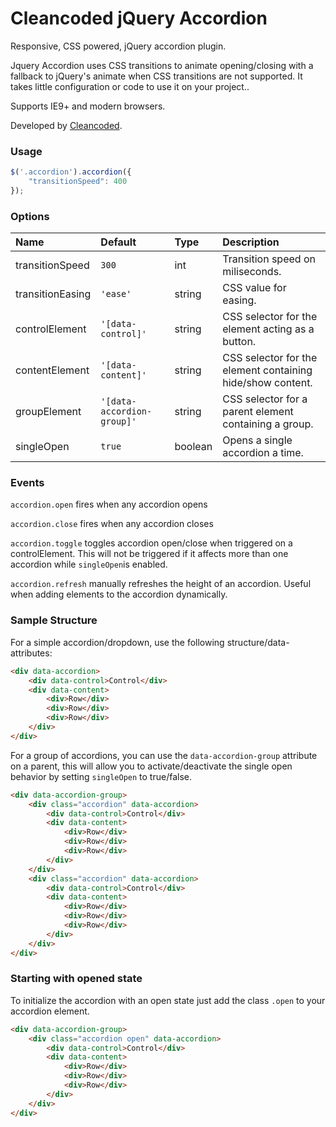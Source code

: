 Cleancoded jQuery Accordion
================

Responsive, CSS powered, jQuery accordion plugin.

Jquery Accordion uses CSS transitions to animate opening/closing with a fallback to jQuery's animate when CSS transitions are not supported. It takes little configuration or code to use it on your project..

Supports IE9+ and modern browsers.

Developed by [Cleancoded](http://cleancoded.com).

### Usage

```javascript
$('.accordion').accordion({
    "transitionSpeed": 400
});
```

### Options

Name             | Default                    | Type    | Description
:----------------|:---------------------------|:--------|:-----------
transitionSpeed  | `300`                      | int     | Transition speed on miliseconds.                         
transitionEasing | `'ease'`                   | string  | CSS value for easing.                                    
controlElement   | `'[data-control]'`         | string  | CSS selector for the element acting as a button.
contentElement   | `'[data-content]'`         | string  | CSS selector for the element containing hide/show content. 
groupElement     | `'[data-accordion-group]'` | string  | CSS selector for a parent element containing a group.
singleOpen       | `true`                     | boolean | Opens a single accordion a time.

### Events

`accordion.open` fires when any accordion opens

`accordion.close` fires when any accordion closes

`accordion.toggle` toggles accordion open/close when triggered on a controlElement. This will not be triggered if it affects more than one accordion while `singleOpen`is enabled.

`accordion.refresh` manually refreshes the height of an accordion. Useful when adding elements to the accordion dynamically.

### Sample Structure

For a simple accordion/dropdown, use the following structure/data-attributes:

```html
<div data-accordion>
    <div data-control>Control</div>
    <div data-content>
        <div>Row</div>
        <div>Row</div>
        <div>Row</div>
    </div>
</div>
```

For a group of accordions, you can use the `data-accordion-group` attribute on a parent, this will allow you to activate/deactivate the single open behavior by setting `singleOpen` to true/false.

```html
<div data-accordion-group>
    <div class="accordion" data-accordion>
        <div data-control>Control</div>
        <div data-content>
            <div>Row</div>
            <div>Row</div>
            <div>Row</div>
        </div>
    </div>
    <div class="accordion" data-accordion>
        <div data-control>Control</div>
        <div data-content>
            <div>Row</div>
            <div>Row</div>
            <div>Row</div>
        </div>
    </div>
</div>
```

### Starting with opened state

To initialize the accordion with an open state just add the class `.open` to your accordion element.

```html
<div data-accordion-group>
    <div class="accordion open" data-accordion>
        <div data-control>Control</div>
        <div data-content>
            <div>Row</div>
            <div>Row</div>
            <div>Row</div>
        </div>
    </div>
</div>
```
